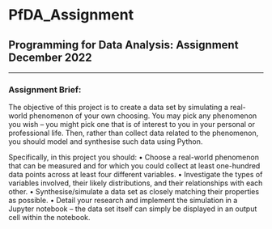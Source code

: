 # PfDA_Assignment
## Programming for Data Analysis: Assignment December 2022
***
### Assignment Brief:

The objective of this project is to create a data set by simulating a real-world phenomenon of your own choosing. You may pick any phenomenon you wish – you might pick one that is of interest to you in your personal or professional life. Then, rather than collect data related to the phenomenon, you should model and synthesise such data using Python.

Specifically, in this project you should:
• Choose a real-world phenomenon that can be measured and for which you could collect at least one-hundred data points across at least four different variables.
• Investigate the types of variables involved, their likely distributions, and their relationships with each other.
• Synthesise/simulate a data set as closely matching their properties as possible.
• Detail your research and implement the simulation in a Jupyter notebook – the data set itself can simply be displayed in an output cell within the notebook.

